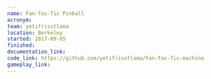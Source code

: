 ```yaml
---
name: Fan-Tas-Tic Pinball
acronym:
team: yetifrisstlama
location: Berkeley
started: 2017-09-05
finished:
documentation_link:
code_link: https://github.com/yetifrisstlama/Fan-Tas-Tic-machine
gameplay_link:
---
```

